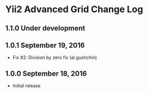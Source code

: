 Yii2 Advanced Grid Change Log
=============================

1.1.0 Under development
-----------------------

1.0.1 September 19, 2016
------------------------

- Fix #2: Division by zero fix (al.gushchin)

1.0.0 September 18, 2016
------------------------

- Initial release